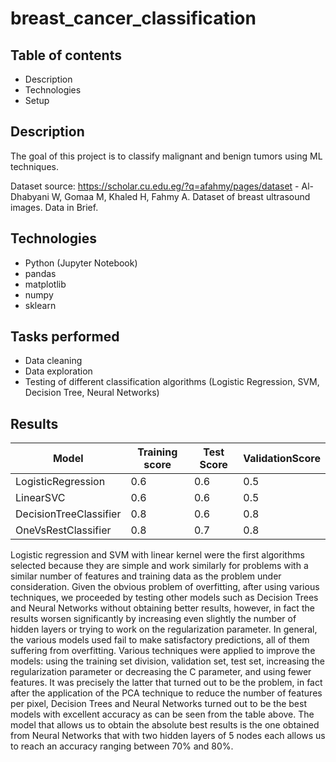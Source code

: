 # breast_cancer_classification

## Table of contents
- Description
- Technologies
- Setup

## Description

The goal of this project is to classify malignant and benign tumors using ML techniques.

Dataset source: https://scholar.cu.edu.eg/?q=afahmy/pages/dataset - Al-Dhabyani W, Gomaa M, Khaled H, Fahmy A. Dataset of breast ultrasound images. Data in Brief.

## Technologies

   - Python (Jupyter Notebook)
   - pandas
   - matplotlib
   - numpy 
   - sklearn

## Tasks performed
   - Data cleaning
   - Data exploration 
   - Testing of different classification algorithms (Logistic Regression, SVM, Decision Tree, Neural Networks)

## Results

 Model                | Training score  | Test Score   | ValidationScore
----------------------| --------------  | ------------ |----------------
LogisticRegression    |   0.6           |0.6           |   0.5
LinearSVC             |   0.6           |0.6           |   0.5
DecisionTreeClassifier|   0.8           |0.6           |   0.8
OneVsRestClassifier   |   0.8           |0.7           |   0.8

Logistic regression and SVM with linear kernel were the first algorithms selected because they are simple and work similarly for problems with a similar number of features and training data as the problem under consideration. Given the obvious problem of overfitting, after using various techniques, we proceeded by testing other models such as Decision Trees and Neural Networks without obtaining better results, however, in fact the results worsen significantly by increasing even slightly the number of hidden layers or trying to work on the regularization parameter. In general, the various models used fail to make satisfactory predictions, all of them suffering from overfitting. Various techniques were applied to improve the models: using the training set division, validation set, test set, increasing the regularization parameter or decreasing the C parameter, and using fewer features. It was precisely the latter that turned out to be the problem, in fact after the application of the PCA technique to reduce the number of features per pixel, Decision Trees and Neural Networks turned out to be the best models with excellent accuracy as can be seen from the table above. The model that allows us to obtain the absolute best results is the one obtained from Neural Networks that with two hidden layers of 5 nodes each allows us to reach an accuracy ranging between 70% and 80%.